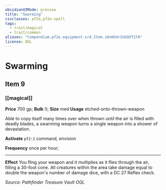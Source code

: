 ```yaml
---
obsidianUIMode: preview
title: "Swarming"
cssclasses: pf2e,pf2e-spell
tags:
  - trait/magical
  - trait/common
aliases: "Compendium.pf2e.equipment-srd.Item.z8nKK4rSUGQVT2t9"
license: OGL
---
```

# Swarming
## Item 9
### [[magical]]


**Price** 700 gp; 
**Bulk** 0; **Size** med
**Usage** etched-onto-thrown-weapon

Able to copy itself many times over when thrown until the air is filled with deadly blades, a swarming weapon turns a single weapon into a shower of devastation.

**Activate** `pf2:2` command, envision

**Frequency** once per hour;

* * *

**Effect** You fling your weapon and it multiplies as it flies through the air, filling a 30-foot cone. All creatures within the area take damage equal to double the weapon's number of damage dice, with a DC 27 Reflex check.

*Source: Pathfinder Treasure Vault*
*OGL*